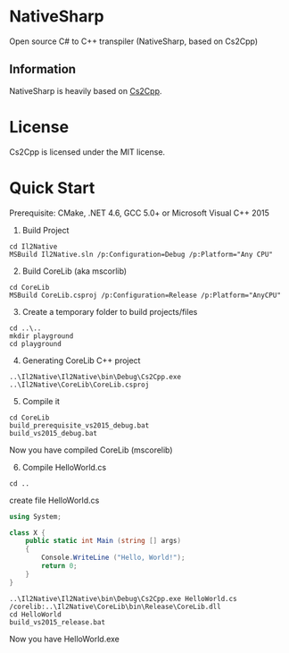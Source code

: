 
# NativeSharp

Open source C# to C++ transpiler (NativeSharp, based on Cs2Cpp)

## Information

NativeSharp is heavily based on [Cs2Cpp](https://github.com/ASDAlexander77/cs2cpp).



# License

Cs2Cpp is licensed under the MIT license.

# Quick Start

Prerequisite: CMake, .NET 4.6, GCC 5.0+ or Microsoft Visual C++ 2015 

1. Build Project

```
cd Il2Native
MSBuild Il2Native.sln /p:Configuration=Debug /p:Platform="Any CPU"
```

2. Build CoreLib (aka mscorlib)

```
cd CoreLib
MSBuild CoreLib.csproj /p:Configuration=Release /p:Platform="AnyCPU"
```

3. Create a temporary folder to build projects/files

```
cd ..\..
mkdir playground
cd playground
```

4. Generating CoreLib C++ project

```
..\Il2Native\Il2Native\bin\Debug\Cs2Cpp.exe ..\Il2Native\CoreLib\CoreLib.csproj
```

5. Compile it

```
cd CoreLib
build_prerequisite_vs2015_debug.bat 
build_vs2015_debug.bat
```

Now you have compiled CoreLib (mscorelib)

6) Compile HelloWorld.cs

```
cd ..
```

create file HelloWorld.cs

```C#
using System;

class X {
	public static int Main (string [] args)
	{
		Console.WriteLine ("Hello, World!");
		return 0;
	}
}
```

```
..\Il2Native\Il2Native\bin\Debug\Cs2Cpp.exe HelloWorld.cs /corelib:..\Il2Native\CoreLib\bin\Release\CoreLib.dll
cd HelloWorld
build_vs2015_release.bat
```

Now you have HelloWorld.exe